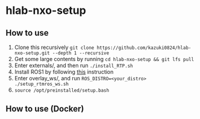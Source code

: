 # hlab-nxo-setup

## How to use

1. Clone this recursively ```git clone https://github.com/kazuki0824/hlab-nxo-setup.git --depth 1 --recursive```
2. Get some large contents by running ```cd hlab-nxo-setup && git lfs pull```
2. Enter externals/, and then run ```./install_RTP.sh```
3. Install ROS1 by following [this](INSTALL_ROS.md) instruction 
4. Enter overlay\_ws/, and run ```ROS_DISTRO=<your_distro> ./setup_rtmros_ws.sh```
5. ```source /opt/preinstalled/setup.bash```

## How to use (Docker)
